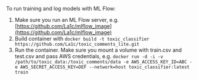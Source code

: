 To run training and log models with ML Flow:
1. Make sure you run an ML Flow server, e.g. [https://github.com/La1c/mlflow_image](https://github.com/La1c/mlflow_image)
2. Build container with `docker build -t toxic_classifier https://github.com/La1c/toxic_comments_lite.git`
3. Run the container. Make sure you mount a volume with train.csv and test.csv and pass AWS credentials, e.g.
`docker run -d -i -v /path/to/toxic_data:/toxic_comments/data -e AWS_ACCESS_KEY_ID=ABC -e AWS_SECRET_ACCESS_KEY=DEF --network=host toxic_classifier:latest train`
